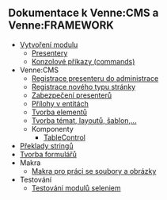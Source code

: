 ## Dokumentace k Venne:CMS a Venne:FRAMEWORK

* [Vytvoření modulu](venne-docs/tree/master/modules/index.md)
	* [Presentery](venne-docs/tree/master/modules/presenters.md)
	* [Konzolové příkazy (commands)](venne-docs/tree/master/modules/commands.md)
* Venne:CMS
	* [Registrace presenteru do administrace](venne-docs/tree/master/cms/presenters.md)
	* [Registrace nového typu stránky](venne-docs/tree/master/cms/pageType.md)
	* [Zabezpečení presenterů](venne-docs/tree/master/cms/presenter-protection.md)
	* [Přílohy v entitách](venne-docs/tree/master/cms/attachments.md)
	* [Tvorba elementů](venne-docs/tree/master/cms/elements.md)
	* [Tvorba témat, layoutů, šablon,...](venne-docs/tree/master/cms/themes.md)
	* Komponenty
		* [TableControl](venne-docs/tree/master/cms/components/table.md)
* [Překlady stringů](venne-docs/tree/master/translator.md)
* [Tvorba formulářů](venne-docs/tree/master/forms.md)
* Makra
	* [Makra pro práci se soubory a obrázky](venne-docs/tree/master/latte/file-macros.md)
* Testování
	* [Testování modulů seleniem](venne-docs/tree/master/tests/selenium.md)
